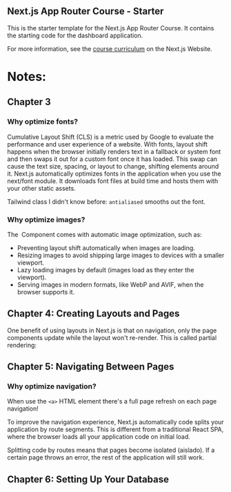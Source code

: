 ## Next.js App Router Course - Starter

This is the starter template for the Next.js App Router Course. It contains the starting code for the dashboard application.

For more information, see the [course curriculum](https://nextjs.org/learn) on the Next.js Website.

# Notes:

## Chapter 3

### Why optimize fonts?

Cumulative Layout Shift (CLS) is a metric used by Google to evaluate the performance and user experience of a website.
With fonts, layout shift happens when the browser initially renders text in a fallback or system font and then swaps it out for a custom font once it has loaded. This swap can cause the text size, spacing, or layout to change, shifting elements around it.
Next.js automatically optimizes fonts in the application when you use the next/font module. It downloads font files at build time and hosts them with your other static assets.

Tailwind class I didn't know before: `antialiased` smooths out the font.

### Why optimize images?

The <Image> Component comes with automatic image optimization, such as:

- Preventing layout shift automatically when images are loading.
- Resizing images to avoid shipping large images to devices with a smaller viewport.
- Lazy loading images by default (images load as they enter the viewport).
- Serving images in modern formats, like WebP and AVIF, when the browser supports it.

## Chapter 4: Creating Layouts and Pages

One benefit of using layouts in Next.js is that on navigation, only the page components update while the layout won't re-render. This is called partial rendering:

## Chapter 5: Navigating Between Pages

### Why optimize navigation?

When use the `<a>` HTML element there's a full page refresh on each page navigation!

To improve the navigation experience, Next.js automatically code splits your application by route segments. This is different from a traditional React SPA, where the browser loads all your application code on initial load.

Splitting code by routes means that pages become isolated (aislado). If a certain page throws an error, the rest of the application will still work.

## Chapter 6: Setting Up Your Database
